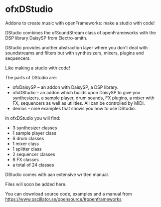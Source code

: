 # ofxDStudio
Addons to create music with openFrameworks: make a studio with code!

DStudio combines the ofSoundStream class of openFrameworks with the DSP library DaisySP from Electro-smith. 

DStudio provides another abstraction layer where you don't deal with soundstreams and filters but with synthesizers, mixers, plugins and sequencers. 

Like making a studio with code!

The parts of DStudio are:
* ofxDaisySP – an addon with DaisySP, a DSP library.
* ofxDStudio – an addon which builds upon DaisySP to give you synthesizers, a sample player, drum sounds, FX plugins, a mixer with FX, sequencers as well as utilities. All can be controlled by MIDI.
* demos – nine examples that shows you how to use DStudio.

In ofxDStudio you will find:
* 3 synthesizer classes
* 1 sample player class
* 6 drum classes
* 1 mixer class
* 1 splitter class
* 2 sequencer classes
* 6 FX classes
* a total of 24 classes

DStudio comes with aan extensive written manual.

Files will soon be added here.

You can download source code, examples and a manual from
https://www.oscillator.se/opensource/#openframeworks
